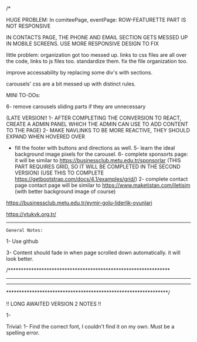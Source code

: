 /*

HUGE PROBLEM: In comiteePage, eventPage: ROW-FEATURETTE PART IS NOT RESPONSIVE

IN CONTACTS PAGE, THE PHONE AND EMAIL SECTION GETS MESSED UP IN MOBILE SCREENS. USE MORE RESPONSIVE DESIGN TO FIX

little problem: organization got too messed up. links to css files are all over the code, links to js files too.
standardize them. fix the file organization too.

improve accessability by replacing some div's with sections.

carousels' css are a bit messed up with distinct rules. 




MINI TO-DOs:





6- remove carousels sliding parts if they are unnecessary



(LATE VERSION!!
 1- AFTER COMPLETING THE CONVERSION TO REACT, CREATE A ADMIN PANEL WHICH THE ADMIN CAN USE TO ADD CONTENT TO THE PAGE)
 2- MAKE NAVLINKS TO BE MORE REACTIVE, THEY SHOULD EXPAND WHEN HOVERED OVER
 * fill the footer with buttons and directions as well.
5- learn the ideal background image pixels for the carousel.
6- complete sponsorts page: it will be similar to https://businessclub.metu.edu.tr/sponsorlar (THIS PART REQUIRES GRID, SO IT WILL BE COMPLETED IN THE SECOND VERSION) 
(USE THIS TO COMPLETE https://getbootstrap.com/docs/4.1/examples/grid/)
2- complete contact page contact page will be similar to https://www.maketistan.com/iletisim (with better background image of course)




https://businessclub.metu.edu.tr/eymir-golu-liderlik-oyunlari

https://ytukvk.org.tr/






*********************************
    General Notes:
1- Use github
 
3- Content should fade in when page scrolled down automatically. it will look better.

/***************************************************************
****************************************************************
****************************************************************
***************************************************************/

!! LONG AWAITED VERSION 2 NOTES !!

1- 



Trivial: 
1- Find the correct font, I couldn't find it on my own. Must be a spelling error.

